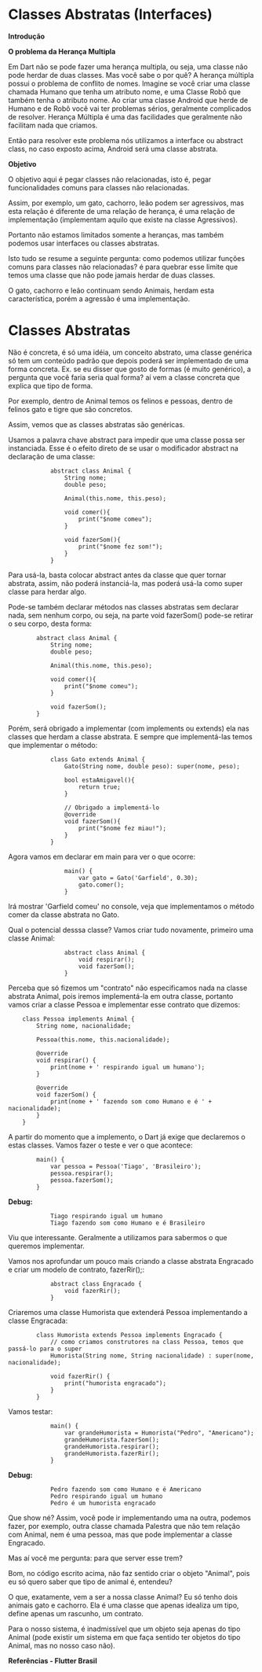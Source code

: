 # Classes Abstratas (Interfaces)

**Introdução**

**O problema da Herança Multipla**

Em Dart não se pode fazer uma herança multipla, ou seja, uma classe não pode herdar de duas classes. Mas você sabe o por quê? A herança múltipla possui o problema de conflito de nomes. Imagine se você criar uma classe chamada Humano que tenha um atributo nome, e uma Classe Robô que também tenha o atributo nome. Ao criar uma classe Android que herde de Humano e de Robô você vai ter problemas sérios, geralmente complicados de resolver. Herança Múltipla é uma das facilidades que geralmente não facilitam nada que criamos.

Então para resolver este problema nós utilizamos a interface ou abstract class, no caso exposto acima, Android será uma classe abstrata.

**Objetivo**

O objetivo aqui é pegar classes não relacionadas, isto é, pegar funcionalidades comuns para classes não relacionadas.

Assim, por exemplo, um gato, cachorro, leão podem ser agressivos, mas esta relação é diferente de uma relação de herança, é uma relação de implementação (implementam aquilo que existe na classe Agressivos).

Portanto não estamos limitados somente a heranças, mas também podemos usar interfaces ou classes abstratas.

Isto tudo se resume a seguinte pergunta: como podemos utilizar funções comuns para classes não relacionadas? é para quebrar esse limite que temos uma classe que não pode jamais herdar de duas classes.

O gato, cachorro e leão continuam sendo Animais, herdam esta característica, porém a agressão é uma implementação.

# Classes Abstratas

Não é concreta, é só uma idéia, um conceito abstrato, uma classe genérica só tem um conteúdo padrão que depois poderá ser implementado de uma forma concreta. Ex. se eu disser que gosto de formas (é muito genérico), a pergunta que você faria seria qual forma? aí vem a classe concreta que explica que tipo de forma.

Por exemplo, dentro de Animal temos os felinos e pessoas, dentro de felinos gato e tigre que são concretos.

Assim, vemos que as classes abstratas são genéricas.

Usamos a palavra chave abstract para impedir que uma classe possa ser instanciada. Esse é o efeito direto de se usar o modificador abstract na declaração de uma classe:

                abstract class Animal {
                    String nome;
                    double peso; 

                    Animal(this.nome, this.peso); 

                    void comer(){
                        print("$nome comeu");
                    } 

                    void fazerSom(){
                        print("$nome fez som!");
                    }
                }

Para usá-la, basta colocar abstract antes da classe que quer tornar abstrata, assim, não poderá instanciá-la, mas poderá usá-la como super classe para herdar algo.

Pode-se também declarar métodos nas classes abstratas sem declarar nada, sem nenhum corpo, ou seja, na parte void fazerSom() pode-se retirar o seu corpo, desta forma:

            abstract class Animal {
                String nome;
                double peso; 

                Animal(this.nome, this.peso); 

                void comer(){
                    print("$nome comeu");
                } 

                void fazerSom();
            }

Porém, será obrigado a implementar (com implements ou extends) ela nas classes que herdam a classe abstrata. E sempre que implementá-las temos que implementar o método:

                class Gato extends Animal {
                    Gato(String nome, double peso): super(nome, peso); 

                    bool estaAmigavel(){
                        return true;
                    } 

                    // Obrigado a implementá-lo
                    @override
                    void fazerSom(){
                        print("$nome fez miau!");
                    }
                }

Agora vamos em declarar em main para ver o que ocorre:

                    main() {
                        var gato = Gato('Garfield', 0.30);
                        gato.comer();
                    }

Irá mostrar 'Garfield comeu' no console, veja que implementamos o método comer da classe abstrata no Gato. 

Qual o potencial desssa classe?
Vamos criar tudo novamente, primeiro uma classe Animal:

                    abstract class Animal {
                        void respirar();
                        void fazerSom();
                    }
Perceba que só fizemos um "contrato" não especificamos nada na classe abstrata Animal, pois iremos implementá-la em outra classe, portanto vamos criar a classe Pessoa e implementar esse contrato que dizemos:

        class Pessoa implements Animal {
            String nome, nacionalidade;

            Pessoa(this.nome, this.nacionalidade);

            @override
            void respirar() {
                print(nome + ' respirando igual um humano');
            }

            @override
            void fazerSom() {
                print(nome + ' fazendo som como Humano e é ' + nacionalidade);
            }
        }
A partir do momento que a implemento, o Dart já exige que declaremos o estas classes. Vamos fazer o teste e ver o que acontece:

            main() {
                var pessoa = Pessoa('Tiago', 'Brasileiro');
                pessoa.respirar();
                pessoa.fazerSom();
            }
**Debug:**

                Tiago respirando igual um humano
                Tiago fazendo som como Humano e é Brasileiro

Viu que interessante. Geralmente a utilizamos para sabermos o que queremos implementar.

Vamos nos aprofundar um pouco mais criando a classe abstrata Engracado e criar um modelo de contrato, fazerRir();:

                abstract class Engracado {
                    void fazerRir();
                }
Criaremos uma classe Humorista que extenderá Pessoa implementando a classe Engracada:

            class Humorista extends Pessoa implements Engracado {
                // como criamos construtores na class Pessoa, temos que passá-lo para o super
                Humorista(String nome, String nacionalidade) : super(nome, nacionalidade);

                void fazerRir() {
                    print("humorista engracado");
                }
            }
Vamos testar:

                main() {
                    var grandeHumorista = Humorista("Pedro", "Americano");
                    grandeHumorista.fazerSom();
                    grandeHumorista.respirar();
                    grandeHumorista.fazerRir();
                }
**Debug:**

                Pedro fazendo som como Humano e é Americano
                Pedro respirando igual um humano
                Pedro é um humorista engracado

Que show né? Assim, você pode ir implementando uma na outra, podemos fazer, por exemplo, outra classe chamada Palestra que não tem relação com Animal, nem é uma pessoa, mas que pode implementar a classe Engracado. 

Mas aí você me pergunta: para que server esse trem?

Bom, no código escrito acima, não faz sentido criar o objeto "Animal", pois eu só quero saber que tipo de animal é, entendeu?

O que, exatamente, vem a ser a nossa classe Animal? Eu só tenho dois animais gato e cachorro. Ela é uma classe que apenas idealiza um tipo, define apenas um rascunho, um contrato.

Para o nosso sistema, é inadmissível que um objeto seja apenas do tipo Animal (pode existir um sistema em que faça sentido ter objetos do tipo Animal, mas no nosso caso não).

**Referências - Flutter Brasil**